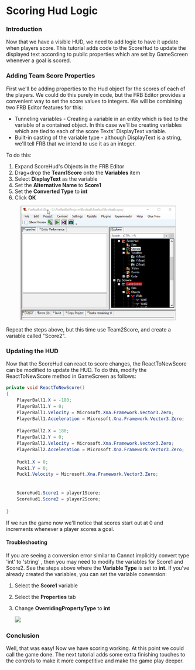 # Scoring Hud Logic

### Introduction

Now that we have a visible HUD, we need to add logic to have it update when players score. This tutorial adds code to the ScoreHud to update the displayed text according to public properties which are set by GameScreen whenever a goal is scored.

### Adding Team Score Properties

First we'll be adding properties to the Hud object for the scores of each of the players. We could do this purely in code, but the FRB Editor provides a convenient way to set the score values to integers. We will be combining two FRB Editor features for this:

* Tunneling variables - Creating a variable in an entity which is tied to the variable of a contained object. In this case we'll be creating variables which are tied to each of the score Texts' DisplayText variable.
* Built-in casting of the variable type - although DisplayText is a string, we'll tell FRB that we intend to use it as an integer.

To do this:

1. Expand ScoreHud's Objects in the FRB Editor
2. Drag+drop the **Team1Score** onto the **Variables** item
3. Select **DisplayText** as the variable
4. Set the **Alternative Name** to **Score1**
5. Set the **Converted Type** to **int**
6. Click **OK**

<figure><img src="../../media/2019-05-TunnelConvertedScoreBeefball.gif" alt=""><figcaption></figcaption></figure>

Repeat the steps above, but this time use Team2Score, and create a variable called "Score2".

### Updating the HUD

Now that the ScoreHud can react to score changes, the ReactToNewScore can be modified to update the HUD. To do this, modify the ReactToNewScore method in GameScreen as follows:

```csharp
private void ReactToNewScore()
{
    PlayerBall1.X = -180;
    PlayerBall1.Y = 0;
    PlayerBall1.Velocity = Microsoft.Xna.Framework.Vector3.Zero;
    PlayerBall1.Acceleration = Microsoft.Xna.Framework.Vector3.Zero;

    PlayerBall2.X = 180;
    PlayerBall2.Y = 0;
    PlayerBall2.Velocity = Microsoft.Xna.Framework.Vector3.Zero;
    PlayerBall2.Acceleration = Microsoft.Xna.Framework.Vector3.Zero;

    Puck1.X = 0;
    Puck1.Y = 0;
    Puck1.Velocity = Microsoft.Xna.Framework.Vector3.Zero;


    ScoreHud1.Score1 = player1Score;
    ScoreHud1.Score2 = player2Score;

}
```

If we run the game now we'll notice that scores start out at 0 and increments whenever a player scores a goal.

#### Troubleshooting

If you are seeing a conversion error similar to Cannot implicitly convert type 'int' to 'string' , then you may need to modify the variables for Score1 and Score2. See the steps above where the **Variable Type** is set to **int.** If you've already created the variables, you can set the variable conversion:

1. Select the **Score1** variable
2. Select the **Properties** tab
3.  Change **OverridingPropertyType** to **int**

    ![](../../media/2018-08-img\_5b7db0c6336f4.png)

### Conclusion

Well, that was easy! Now we have scoring working. At this point we could call the game done. The next tutorial adds some extra finishing touches to the controls to make it more competitive and make the game play deeper.
